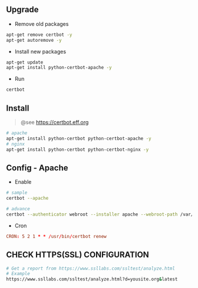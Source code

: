 ## Upgrade

* Remove old packages
```bash
apt-get remove certbot -y
apt-get autoremove -y
```
* Install new packages
```bash
apt-get update
apt-get install python-certbot-apache -y
```

* Run
```bash
certbot
```

## Install
> @see https://certbot.eff.org

```bash
# apache
apt-get install python-certbot python-certbot-apache -y
# nginx
apt-get install python-certbot python-certbot-nginx -y
```

## Config - Apache

* Enable
```bash
# sample
certbot --apache 

# advance
certbot --authenticator webroot --installer apache --webroot-path /var/www/html/yousite -d yousite.org -d www.yousite.org
```

* Cron
```conf
CRON: 5 2 1 * * /usr/bin/certbot renew
```

## CHECK HTTPS(SSL) CONFIGURATION

```bash
# Get a report from https://www.ssllabs.com/ssltest/analyze.html
# Example
https://www.ssllabs.com/ssltest/analyze.html?d=yousite.org&latest
```
